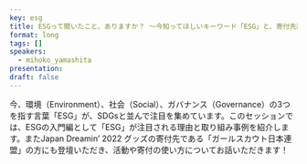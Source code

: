 ```yaml
---
key: esg
title: ESGって聞いたこと、ありますか？ ～今知ってほしいキーワード「ESG」と、寄付先団体のご紹介～
format: long
tags: []
speakers:
  - mihoko_yamashita
presentation: 
draft: false
---
```

今、環境（Environment）、社会（Social）、ガバナンス（Governance）の3つを指す言葉「ESG」が、SDGsと並んで注目を集めています。このセッションでは、ESGの入門編として「ESG」が注目される理由と取り組み事例を紹介します。またJapan Dreamin’ 2022 グッズの寄付先である「ガールスカウト日本連盟」の方にも登壇いただき、活動や寄付の使い方についてお話いただきます！ 